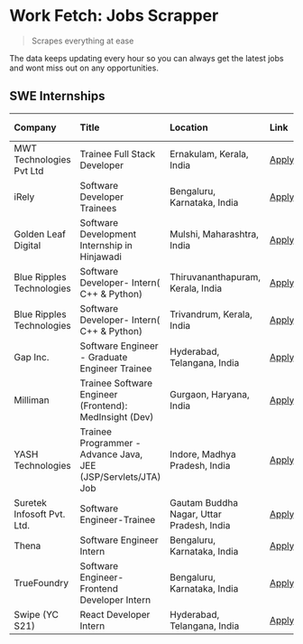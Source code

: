 # Work Fetch: Jobs Scrapper
> Scrapes everything at ease

The data keeps updating every hour so you can always get the latest jobs and wont miss out on any opportunities.

## SWE Internships
<!--START_SECTION:workfetch-->
| Company                    | Title                                                         | Location                                  | Link                                                                                                                                                                                                                                                                          | Date Posted   |
|:---------------------------|:--------------------------------------------------------------|:------------------------------------------|:------------------------------------------------------------------------------------------------------------------------------------------------------------------------------------------------------------------------------------------------------------------------------|:--------------|
| MWT Technologies Pvt Ltd   | Trainee Full Stack Developer                                  | Ernakulam, Kerala, India                  | [Apply](https://in.linkedin.com/jobs/view/trainee-full-stack-developer-at-mwt-technologies-pvt-ltd-3863344037?refId=xY2HQNHGrmSS5GFkcZdKqQ%3D%3D&trackingId=FH3R4LTc93SbEZb4HGZ%2B6A%3D%3D&position=14&pageNum=0&trk=public_jobs_jserp-result_search-card)                    | 2024-03-20    |
| iRely                      | Software Developer Trainees                                   | Bengaluru, Karnataka, India               | [Apply](https://in.linkedin.com/jobs/view/software-developer-trainees-at-irely-3860566039?refId=xY2HQNHGrmSS5GFkcZdKqQ%3D%3D&trackingId=397bOpnKLsUpvk6RYN1zSw%3D%3D&position=4&pageNum=0&trk=public_jobs_jserp-result_search-card)                                           | 2024-03-18    |
| Golden Leaf Digital        | Software Development Internship in Hinjawadi                  | Mulshi, Maharashtra, India                | [Apply](https://in.linkedin.com/jobs/view/software-development-internship-in-hinjawadi-at-golden-leaf-digital-3858085305?refId=xY2HQNHGrmSS5GFkcZdKqQ%3D%3D&trackingId=AIiDbHbKhNpT%2FLwTdHpT0Q%3D%3D&position=13&pageNum=0&trk=public_jobs_jserp-result_search-card)         | 2024-03-15    |
| Blue Ripples Technologies  | Software Developer- Intern( C++ & Python)                     | Thiruvananthapuram, Kerala, India         | [Apply](https://in.linkedin.com/jobs/view/software-developer-intern-c%2B%2B-python-at-blue-ripples-technologies-3855594494?refId=xY2HQNHGrmSS5GFkcZdKqQ%3D%3D&trackingId=%2BMtVEWIRixHcanRoyEecVQ%3D%3D&position=24&pageNum=0&trk=public_jobs_jserp-result_search-card)       | 2024-03-14    |
| Blue Ripples Technologies  | Software Developer- Intern( C++  & Python)                    | Trivandrum, Kerala, India                 | [Apply](https://in.linkedin.com/jobs/view/software-developer-intern-c%2B%2B-python-at-blue-ripples-technologies-3856150730?refId=xY2HQNHGrmSS5GFkcZdKqQ%3D%3D&trackingId=3uw%2BgGKaZKiEeNLfaNpGLg%3D%3D&position=25&pageNum=0&trk=public_jobs_jserp-result_search-card)       | 2024-03-13    |
| Gap Inc.                   | Software Engineer - Graduate Engineer Trainee                 | Hyderabad, Telangana, India               | [Apply](https://in.linkedin.com/jobs/view/software-engineer-graduate-engineer-trainee-at-gap-inc-3853818960?refId=xY2HQNHGrmSS5GFkcZdKqQ%3D%3D&trackingId=6LcCBwlTVsKFMZ1qwBkdpg%3D%3D&position=6&pageNum=0&trk=public_jobs_jserp-result_search-card)                         | 2024-03-12    |
| Milliman                   | Trainee Software Engineer (Frontend): MedInsight (Dev)        | Gurgaon, Haryana, India                   | [Apply](https://in.linkedin.com/jobs/view/trainee-software-engineer-frontend-medinsight-dev-at-milliman-3792874280?refId=xY2HQNHGrmSS5GFkcZdKqQ%3D%3D&trackingId=OlEmVfArZgcyHAAzpns1iQ%3D%3D&position=8&pageNum=0&trk=public_jobs_jserp-result_search-card)                  | 2024-03-01    |
| YASH Technologies          | Trainee Programmer - Advance Java, JEE (JSP/Servlets/JTA) Job | Indore, Madhya Pradesh, India             | [Apply](https://in.linkedin.com/jobs/view/trainee-programmer-advance-java-jee-jsp-servlets-jta-job-at-yash-technologies-3811759183?refId=xY2HQNHGrmSS5GFkcZdKqQ%3D%3D&trackingId=lsGy4gvhBwbUt8uTIxqVQg%3D%3D&position=20&pageNum=0&trk=public_jobs_jserp-result_search-card) | 2024-02-13    |
| Suretek Infosoft Pvt. Ltd. | Software Engineer-Trainee                                     | Gautam Buddha Nagar, Uttar Pradesh, India | [Apply](https://in.linkedin.com/jobs/view/software-engineer-trainee-at-suretek-infosoft-pvt-ltd-3800934643?refId=xY2HQNHGrmSS5GFkcZdKqQ%3D%3D&trackingId=67TfzuxPYH3BbPFhzVNU9w%3D%3D&position=21&pageNum=0&trk=public_jobs_jserp-result_search-card)                         | 2024-01-09    |
| Thena                      | Software Engineer Intern                                      | Bengaluru, Karnataka, India               | [Apply](https://in.linkedin.com/jobs/view/software-engineer-intern-at-thena-3778731751?refId=xY2HQNHGrmSS5GFkcZdKqQ%3D%3D&trackingId=KNGU3BModWfojBF1PxvFoQ%3D%3D&position=16&pageNum=0&trk=public_jobs_jserp-result_search-card)                                             | 2023-12-05    |
| TrueFoundry                | Software Engineer- Frontend Developer Intern                  | Bengaluru, Karnataka, India               | [Apply](https://in.linkedin.com/jobs/view/software-engineer-frontend-developer-intern-at-truefoundry-3790095058?refId=xY2HQNHGrmSS5GFkcZdKqQ%3D%3D&trackingId=cIOzv2M9HEGT%2Bjqcqhcb2w%3D%3D&position=15&pageNum=0&trk=public_jobs_jserp-result_search-card)                  | 2023-11-24    |
| Swipe (YC S21)             | React Developer Intern                                        | Hyderabad, Telangana, India               | [Apply](https://in.linkedin.com/jobs/view/react-developer-intern-at-swipe-yc-s21-3737600089?refId=xY2HQNHGrmSS5GFkcZdKqQ%3D%3D&trackingId=UuNegEj43QLVlb4kdm5E%2FQ%3D%3D&position=18&pageNum=0&trk=public_jobs_jserp-result_search-card)                                      | 2023-10-13    |
<!--END_SECTION:workfetch-->
